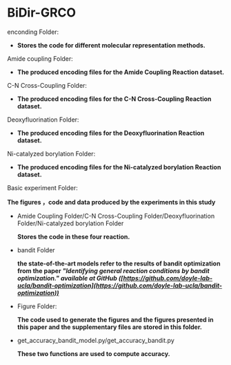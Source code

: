 # BiDir-GRCO
enconding Folder:

* **Stores the code for different molecular representation methods.**

Amide coupling Folder:

* **The produced encoding files for the Amide Coupling Reaction dataset.**

C-N Cross-Coupling Folder:

* **The produced encoding files for the C-N Cross-Coupling Reaction dataset.**

Deoxyfluorination Folder:

* **The produced encoding files for the Deoxyfluorination Reaction dataset.**

Ni-catalyzed borylation Folder:

* **The produced encoding files for the Ni-catalyzed borylation Reaction dataset.**

Basic experiment Folder:

**The figures ，code and data  produced by the experiments in this study**

* Amide Coupling Folder/C-N Cross-Coupling Folder/Deoxyfluorination Folder/Ni-catalyzed borylation Folder

  **Stores the code in these four reaction.**
* bandit Folder

  **the state-of-the-art models refer to the results of bandit optimization from the paper *"Identifying general reaction conditions by bandit optimization."
  available at GitHub ([https://github.com/doyle-lab-ucla/bandit-optimization](https://github.com/doyle-lab-ucla/bandit-optimization))***
* Figure Folder:

  **The code used to generate the figures and the figures presented in this paper and the supplementary files are stored in this folder.**
* get_accuracy_bandit_model.py/get_accuracy_bandit.py

  **These two functions are used to compute accuracy.**
